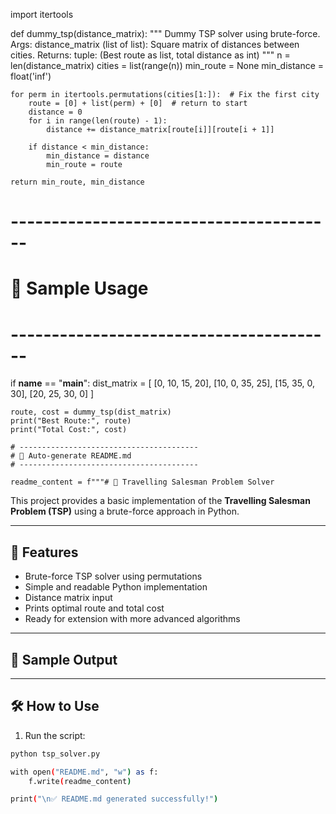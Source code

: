 import itertools

def dummy_tsp(distance_matrix):
    """
    Dummy TSP solver using brute-force.
    Args:
        distance_matrix (list of list): Square matrix of distances between cities.
    Returns:
        tuple: (Best route as list, total distance as int)
    """
    n = len(distance_matrix)
    cities = list(range(n))
    min_route = None
    min_distance = float('inf')

    for perm in itertools.permutations(cities[1:]):  # Fix the first city
        route = [0] + list(perm) + [0]  # return to start
        distance = 0
        for i in range(len(route) - 1):
            distance += distance_matrix[route[i]][route[i + 1]]

        if distance < min_distance:
            min_distance = distance
            min_route = route

    return min_route, min_distance


# ----------------------------------------
# 🔽 Sample Usage
# ----------------------------------------

if __name__ == "__main__":
    dist_matrix = [
        [0, 10, 15, 20],
        [10, 0, 35, 25],
        [15, 35, 0, 30],
        [20, 25, 30, 0]
    ]

    route, cost = dummy_tsp(dist_matrix)
    print("Best Route:", route)
    print("Total Cost:", cost)

    # ----------------------------------------
    # 📝 Auto-generate README.md
    # ----------------------------------------

    readme_content = f"""# 🧭 Travelling Salesman Problem Solver

This project provides a basic implementation of the **Travelling Salesman Problem (TSP)** using a brute-force approach in Python.

---

## 🚀 Features

- Brute-force TSP solver using permutations
- Simple and readable Python implementation
- Distance matrix input
- Prints optimal route and total cost
- Ready for extension with more advanced algorithms

---

## 🧪 Sample Output


---

## 🛠️ How to Use

1. Run the script:

```bash
python tsp_solver.py

with open("README.md", "w") as f:
    f.write(readme_content)

print("\n✅ README.md generated successfully!")
